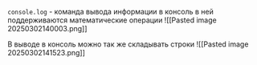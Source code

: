 `console.log` - команда вывода информации в консоль
в ней поддерживаются математические операции
![[Pasted image 20250302140003.png]]

В выводе в консоль можно так же складывать строки
![[Pasted image 20250302141523.png]]